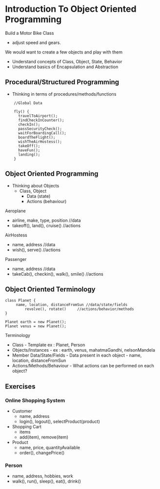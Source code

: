 # Introduction To Object Oriented Programming

Build a Motor Bike Class 
 - adjust speed and gears.  

We would want to create a few objects and play with them 
- Understand concepts of Class, Object, State, Behavior
- Understand basics of Encapsulation and Abstraction


## Procedural/Structured Programming

- Thinking in terms of procedures/methods/functions

```
    //Global Data

    fly() {       
      travelToAirport();
      findCheckInCounter();
      checkIn();
      passSecurityCheck();
      waitForBoardingCall();
      boardTheFlight();
      wishTheAirHostess();
      takeOff();
      haveFun();
      landing();
    }
```
## Object Oriented Programming

- Thinking about Objects
  - Class, Object
    - Data (state)
    - Actions (behaviour)

Aeroplane
- airline, make, type, position //data
- takeoff(), land(), cruise() //actions
   
AirHostess
- name, address //data
- wish(), serve() //actions
    
Passenger
- name, address //data
- takeCab(), checkin(), walk(), smile() //actions

## Object Oriented Terminology

```
class Planet {
     name, location, distanceFromSun //data/state/fields
         revolve(), rotate()     //actions/behavior/methods
}
```

```
Planet earth = new Planet();
Planet venus = new Planet();
```

Terminology
- Class - Template ex : Planet, Person
- Objects/Instances - ex : earth, venus, mahatmaGandhi, nelsonMandela
- Member Data/State/Fields - Data present in each object - name, location, distanceFromSun
- Actions/Methods/Behaviour - What actions can be performed on each object?

## Exercises

### Online Shopping System
  - Customer
    - name, address
    - login(), logout(), selectProduct(product)
  - Shopping Cart
    - items
    - add(item), remove(item)
  - Product
    - name, price, quantityAvailable
    - order(), changePrice()

### Person
 
 - name, address, hobbies, work 
 - walk(), run(), sleep(), eat(), drink() 
        